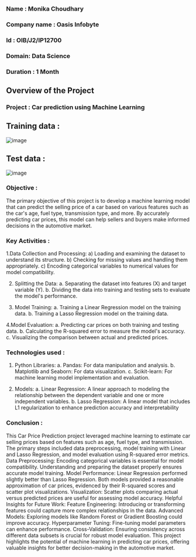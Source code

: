 ### Name : Monika Choudhary
### Company name : Oasis Infobyte
### Id : OIB/J2/IP12700
### Domain: Data Science
### Duration : 1 Month

## Overview of the Project 
### Project : Car prediction using Machine Learning
## Training data :
![image](https://github.com/user-attachments/assets/b878eceb-7e52-487a-b19e-4091d92c09bd)

## Test data :
![image](https://github.com/user-attachments/assets/0e45a521-7f79-4fb5-abbf-2e7feefcaf16)

### Objective : 
The primary objective of this project is to develop a machine learning model that can predict the selling price of a car based on various features such as the car's age, fuel type, transmission type, and more. By accurately predicting car prices, this model can help sellers and buyers make informed decisions in the automotive market.

### Key Activities :
1.Data Collection and Processing:
a) Loading and examining the dataset to understand its structure.
b) Checking for missing values and handling them appropriately.
c) Encoding categorical variables to numerical values for model compatibility.

2. Splitting the Data:
a. Separating the dataset into features (X) and target variable (Y).
b. Dividing the data into training and testing sets to evaluate the model's performance.

3. Model Training:
a. Training a Linear Regression model on the training data.
b. Training a Lasso Regression model on the training data.

4.Model Evaluation:
a. Predicting car prices on both training and testing data.
b. Calculating the R-squared error to measure the model's accuracy.
c. Visualizing the comparison between actual and predicted prices.

### Technologies used : 
1. Python Libraries:
a. Pandas: For data manipulation and analysis.
b.  Matplotlib and Seaborn: For data visualization.
c.  Scikit-learn: For machine learning model implementation and evaluation.

2. Models:
a. Linear Regression: A linear approach to modeling the relationship between the dependent variable and one or more independent variables.
b. Lasso Regression: A linear model that includes L1 regularization to enhance prediction accuracy and interpretability

### Conclusion : 
This Car Price Prediction project leveraged machine learning to estimate car selling prices based on features such as age, fuel type, and transmission. The primary steps included data preprocessing, model training with Linear and Lasso Regression, and model evaluation using R-squared error metrics.
Data Preprocessing:
Encoding categorical variables is essential for model compatibility.
Understanding and preparing the dataset properly ensures accurate model training.
Model Performance:
Linear Regression performed slightly better than Lasso Regression.
Both models provided a reasonable approximation of car prices, evidenced by their R-squared scores and scatter plot visualizations.
Visualization:
Scatter plots comparing actual versus predicted prices are useful for assessing model accuracy.
Helpful Insights for Future Work:
Feature Engineering: Introducing or transforming features could capture more complex relationships in the data.
Advanced Models: Exploring models like Random Forest or Gradient Boosting could improve accuracy.
Hyperparameter Tuning: Fine-tuning model parameters can enhance performance.
Cross-Validation: Ensuring consistency across different data subsets is crucial for robust model evaluation.
This project highlights the potential of machine learning in predicting car prices, offering valuable insights for better decision-making in the automotive market.
